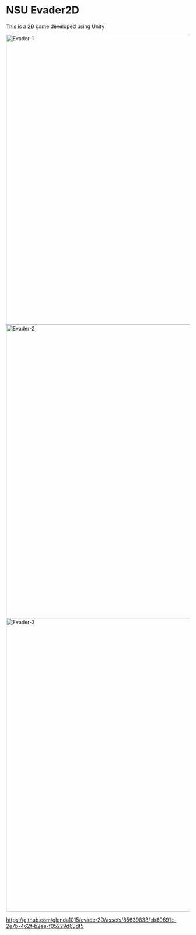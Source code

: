 # NSU Evader2D
This is a 2D game developed using Unity

<img width="793" alt="Evader-1" src="https://github.com/glenda1015/evader2D/assets/85639833/b25b7d4f-d617-4e8b-bd35-0eaed262e2bd">
<img width="803" alt="Evader-2" src="https://github.com/glenda1015/evader2D/assets/85639833/a51d4616-e227-4cff-88b2-31e4c2d33afd">
<img width="802" alt="Evader-3" src="https://github.com/glenda1015/evader2D/assets/85639833/ac243b14-483a-4b70-97f0-c17d3b4a32d0">


https://github.com/glenda1015/evader2D/assets/85639833/eb80691c-2e7b-462f-b2ee-f05229d63df5

